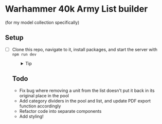 # Warhammer 40k Army List builder

(for my model collection specifically)

## Setup

- [ ] Clone this repo, navigate to it, install packages, and start the server with `npm run dev`
  <details style="padding-left: 2em">
    <summary>Tip</summary>

    ```sh
    npm install
    npm run dev
    ```
  </details>

  ## Todo
  - Fix bug where removing a unit from the list doesn't put it back in its original place in the pool
  - Add category dividers in the pool and list, and update PDF export function accordingly
  - Refactor code into separate components
  - Add styling!

